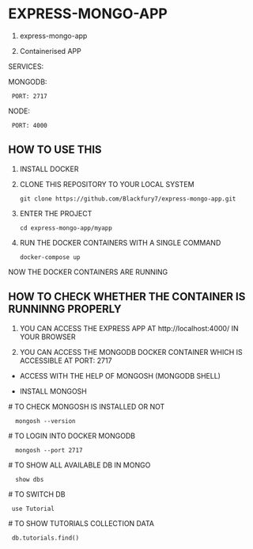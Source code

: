 # EXPRESS-MONGO-APP

1. express-mongo-app 

2. Containerised APP 


 SERVICES:
 
   MONGODB:
   
     PORT: 2717
     
   NODE:
   
     PORT: 4000
     

## HOW TO USE THIS

1. INSTALL DOCKER

2. CLONE THIS REPOSITORY TO YOUR LOCAL SYSTEM

       git clone https://github.com/Blackfury7/express-mongo-app.git
 
3. ENTER THE PROJECT
      
       cd express-mongo-app/myapp
 
4. RUN THE DOCKER CONTAINERS WITH A SINGLE COMMAND
 
       docker-compose up
       
       

NOW THE DOCKER CONTAINERS ARE RUNNING



## HOW TO CHECK WHETHER THE CONTAINER IS RUNNINNG PROPERLY

1. YOU CAN ACCESS THE EXPRESS APP AT http://localhost:4000/ IN YOUR BROWSER

2. YOU CAN ACCESS THE MONGODB DOCKER CONTAINER WHICH IS ACCESSIBLE AT PORT: 2717

 - ACCESS WITH THE HELP OF MONGOSH (MONGODB SHELL)
 
  - INSTALL MONGOSH
  
  \# TO CHECK MONGOSH IS INSTALLED OR NOT
      
      mongosh --version
      
   \# TO LOGIN INTO DOCKER MONGODB
   
      mongosh --port 2717
   
   \# TO SHOW ALL AVAILABLE DB IN MONGO
        
      show dbs
      
  \# TO SWITCH DB
     
     use Tutorial
     
  \# TO SHOW TUTORIALS COLLECTION DATA
   
     db.tutorials.find()
  
